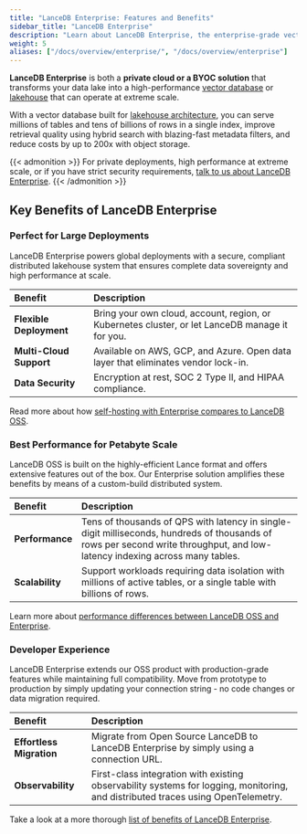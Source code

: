 ```yaml
---
title: "LanceDB Enterprise: Features and Benefits"
sidebar_title: "LanceDB Enterprise"
description: "Learn about LanceDB Enterprise, the enterprise-grade vector database solution. Includes features, benefits, and deployment options for production environments."
weight: 5
aliases: ["/docs/overview/enterprise/", "/docs/overview/enterprise"]
---
```


**LanceDB Enterprise** is both a **private cloud or a BYOC solution** that transforms your data lake into a high-performance [vector database](/docs/overview/#the-multimodal-vector-database) or [lakehouse](/docs/overview/#the-multimodal-lakehouse) that can operate at extreme scale.

With a vector database built for [lakehouse architecture](/docs/overview/enterpris/architecture/), you can serve millions of tables and tens of billions of rows in a single index, improve retrieval quality using hybrid search with blazing-fast metadata filters, and reduce costs by up to 200x with object storage.

{{< admonition >}}
For private deployments, high performance at extreme scale, or if you have strict security requirements, [talk to us about LanceDB Enterprise](mailto:contact@lancedb.com).
{{< /admonition >}}

## Key Benefits of LanceDB Enterprise

### Perfect for Large Deployments

LanceDB Enterprise powers global deployments with a secure, compliant distributed lakehouse system that ensures complete data sovereignty and high performance at scale.

| Benefit | Description |
|:--------|:------------|
| **Flexible Deployment** | Bring your own cloud, account, region, or Kubernetes cluster, or let LanceDB manage it for you. |
| **Multi-Cloud Support** | Available on AWS, GCP, and Azure. Open data layer that eliminates vendor lock-in. |
| **Data Security** | Encryption at rest, SOC 2 Type II, and HIPAA compliance. |

Read more about how [self-hosting with Enterprise compares to LanceDB OSS](/docs/overview/enterprise/overview/).

### Best Performance for Petabyte Scale

LanceDB OSS is built on the highly-efficient Lance format and offers extensive features out of the box. Our Enterprise solution amplifies these benefits by means of a custom-build distributed system. 

| Benefit | Description |
|:--------|:------------|
| **Performance** | Tens of thousands of QPS with latency in single-digit milliseconds, hundreds of thousands of rows per second write throughput, and low-latency indexing across many tables. |
| **Scalability** | Support workloads requiring data isolation with millions of active tables, or a single table with billions of rows. |

Learn more about [performance differences between LanceDB OSS and Enterprise](/docs/overview/enterprise/overview/).

### Developer Experience

LanceDB Enterprise extends our OSS product with production-grade features while maintaining full compatibility. Move from prototype to production by simply updating your connection string - no code changes or data migration required.

| Benefit | Description |
|:--------|:------------|
| **Effortless Migration** | Migrate from Open Source LanceDB to LanceDB Enterprise by simply using a connection URL. |
| **Observability** | First-class integration with existing observability systems for logging, monitoring, and distributed traces using OpenTelemetry. |

Take a look at a more thorough [list of benefits of LanceDB Enterprise](/docs/overview/enterprise/overview/).